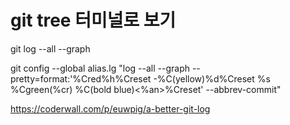 # git tree 터미널로 보기

git log --all --graph

git config --global alias.lg "log --all --graph --pretty=format:'%Cred%h%Creset -%C(yellow)%d%Creset %s %Cgreen(%cr) %C(bold blue)<%an>%Creset' --abbrev-commit"


https://coderwall.com/p/euwpig/a-better-git-log